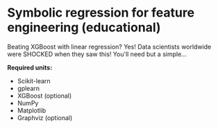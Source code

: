 # Symbolic regression for feature engineering (educational)

Beating XGBoost with linear regression? Yes! Data scientists worldwide were SHOCKED when they saw this! You'll need but a simple...

**Required units:**
- Scikit-learn
- gplearn
- XGBoost (optional)
- NumPy
- Matplotlib
- Graphviz (optional)
